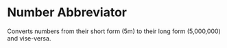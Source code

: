 # Number Abbreviator

Converts numbers from their short form (5m) to their long form (5,000,000) and vise-versa.